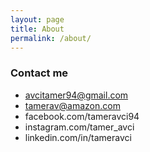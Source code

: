```yaml
---
layout: page
title: About
permalink: /about/
---
```


### Contact me

- [avcitamer94@gmail.com](mailto:avcitamer94@gmail.com)
- [tamerav@amazon.com](mailto:tamerav@amazon.com)
- facebook.com/tameravci94
- instagram.com/tamer_avci
- linkedin.com/in/tameravci
